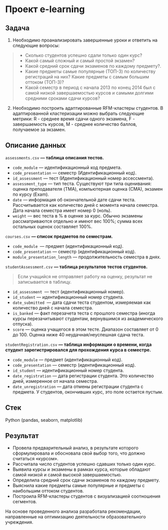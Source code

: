 # Проект e-learning

## Задача


1. Необходимо проанализировать завершенные уроки и ответить на следующие вопросы:

> - Сколько студентов успешно сдали только один курс? 
> - Какой самый сложный и самый простой экзамен? 
> - Какой средний срок сдачи экзаменов по каждому предмету?.
> - Какие предметы самые популярные (ТОП-3) по количеству регистраций на них? Какие предметы с самым большим оттоком (ТОП-3)? 
> - Какой семестр в период с начала 2013 по конец 2014 был с самой низкой завершаемостью курсов и самыми долгими средними сроками сдачи курсов? 
2. Необходимо построить адаптированные RFM-кластеры студентов. В адаптированной кластеризации можно выбрать следующие метрики: R - среднее время сдачи одного экзамена, F - завершаемость курсов, M - среднее количество баллов, получаемое за экзамен.

 ## Описание данных
`assessments.csv` **— таблица описания тестов.**
- `code_module` — идентификационный код предмета.
- `code_presentation` — семестр (Идентификационный код).
- `id_assessment` — тест (Идентификационный номер ассессмента).
- `assessment_type` — тип теста. Существуют три типа оценивания: оценка преподавателя (TMA), компьютерная оценка (СМА), экзамен по курсу (Exam).
- `date` — информация об окончательной дате сдачи теста. Рассчитывается как количество дней с момента начала семестра. Дата начала семестра имеет номер 0 (ноль).
- `weight` — вес теста в % в оценке за курс. Обычно экзамены рассматриваются отдельно и имеют вес 100%; сумма всех остальных оценок составляет 100%.

`courses.csv` **— список предметов по семестрам.**
- `code_module `— предмет (идентификационный код).
- `code_presentation` — семестр (идентификационный код).
- `module_presentation_length` — продолжительность семестра в днях.

`studentAssessment.csv` **— таблица результатов тестов студентов.** 
> Если учащийся не отправляет работу на оценку, результат не записывается в таблицу.
- `id_assessment `— тест (идентификационный номер).
- `id_student` — идентификационный номер студента.
- `date_submitted `— дата сдачи теста студентом, измеряемая как количество дней с начала семестра.
- `is_banked` — факт перезачета теста с прошлого семестра (иногда курсы перезачитывают студентам, вернувшимся из академического отпуска).
- `score` — оценка учащегося в этом тесте. Диапазон составляет от 0 до 100. Оценка ниже 40 неудачная/неуспешная сдача теста.

`studentRegistration.csv` **— таблица информации о времени, когда студент зарегистрировался для прохождения курса в семестре.**
- `code_module` — предмет (идентификационный код).
- `code_presentation` — семестр (идентификационный код).
- `id_student` — идентификационный номер студента.
- `date_registration` — дата регистрации студента. Это количество дней, измеренное от начала семестра.
- `date_unregistration` — дата отмены регистрации студента с предмета. У студентов, окончивших курс, это поле остается пустым.
## Стек
Python (pandas, seaborn, matplotlib)


## Результат
- Провела предварительный анализ, в результате которого сформулировала и обосновала свой выбор того, что должно считаться «курсом».
- Рассчитала число студентов успешно сдавших только один курс.
- Выявила курсы и экзамены в рамках курса, которые обладают самой низкой и самой высокой завершаемостью.
- Определила средний срок сдачи экзаменов по каждому предмету.
- Выяснила какие предметы самые популярные и предметы с наибольшим оттоком студентов.
- Построила  RFM-кластеры студентов с визуализацией соотношения сегментов.

На основе проведенного анализа  разработала рекомендации, направленные на оптимизацию  деятельности образовательного учреждения.


